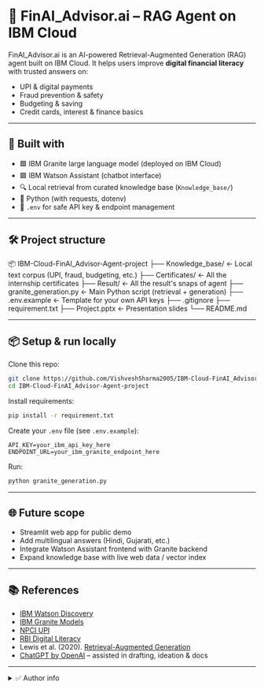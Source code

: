 # 🧠 FinAI_Advisor.ai – RAG Agent on IBM Cloud

FinAI_Advisor.ai is an AI-powered Retrieval-Augmented Generation (RAG) agent built on IBM Cloud.
It helps users improve **digital financial literacy** with trusted answers on:
- UPI & digital payments
- Fraud prevention & safety
- Budgeting & saving
- Credit cards, interest & finance basics

---

## 🚀 **Built with**
- 🟩 IBM Granite large language model (deployed on IBM Cloud)
- 🟩 IBM Watson Assistant (chatbot interface)
- 🔍 Local retrieval from curated knowledge base (`Knowledge_base/`)
- 🐍 Python (with requests, dotenv)
- 🌱 `.env` for safe API key & endpoint management

---

## 🛠 **Project structure**
📦 IBM-Cloud-FinAI_Advisor-Agent-project
├── Knowledge_base/ ← Local text corpus (UPI, fraud, budgeting, etc.)
├── Certificates/ ← All the internship certificates
├── Result/ ← All the result's snaps of agent
├── granite_generation.py ← Main Python script (retrieval + generation)
├── .env.example ← Template for your own API keys
├── .gitignore
├── requirement.txt
├── Project.pptx ← Presentation slides
└── README.md

---

## 📦 **Setup & run locally**

Clone this repo:
```bash
git clone https://github.com/VishveshSharma2005/IBM-Cloud-FinAI_Advisor-Agent-project.git
cd IBM-Cloud-FinAI_Advisor-Agent-project
````

Install requirements:

```bash
pip install -r requirement.txt
```

Create your `.env` file (see `.env.example`):

```env
API_KEY=your_ibm_api_key_here
ENDPOINT_URL=your_ibm_granite_endpoint_here
```

Run:

```bash
python granite_generation.py
```

---

## 🌐 **Future scope**

* Streamlit web app for public demo
* Add multilingual answers (Hindi, Gujarati, etc.)
* Integrate Watson Assistant frontend with Granite backend
* Expand knowledge base with live web data / vector index

---

## 📚 **References**

* [IBM Watson Discovery](https://cloud.ibm.com/docs/discovery)
* [IBM Granite Models](https://www.ibm.com/products/granite-models)
* [NPCI UPI](https://www.npci.org.in/what-we-do/upi/product-overvie)
* [RBI Digital Literacy](https://www.rbi.org.in/financialeducation/home.aspx)
* Lewis et al. (2020). [Retrieval-Augmented Generation](https://arxiv.org/abs/2005.11401)
* [ChatGPT by OpenAI](https://openai.com/chatgpt) – assisted in drafting, ideation & docs

---

<details>
<summary>✅ Author info</summary>

**Author:** Vishvesh Sharma (2025)  
📌 Personal project for digital financial literacy, built on IBM Cloud.

</details>

